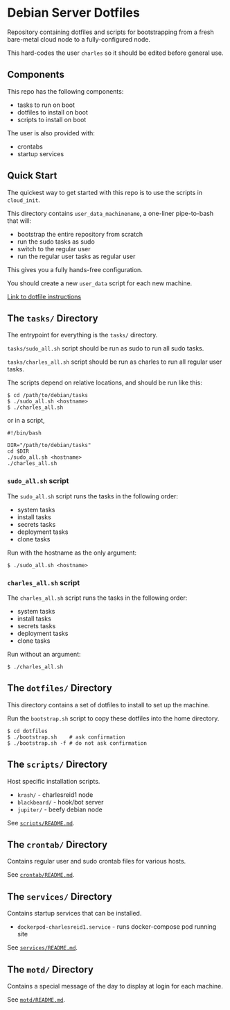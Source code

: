 # Debian Server Dotfiles

Repository containing dotfiles and scripts for bootstrapping 
from a fresh bare-metal cloud node to a fully-configured node.

This hard-codes the user `charles` so it should be edited before general use.


## Components

This repo has the following components:

* tasks to run on boot
* dotfiles to install on boot
* scripts to install on boot

The user is also provided with:

* crontabs
* startup services


## Quick Start

The quickest way to get started with this repo is to use the scripts in `cloud_init`.

This directory contains `user_data_machinename`, 
a one-liner pipe-to-bash that will:

* bootstrap the entire repository from scratch
* run the sudo tasks as sudo
* switch to the regular user
* run the regular user tasks as regular user

This gives you a fully hands-free configuration.

You should create a new `user_data` script 
for each new machine.

[Link to dotfile instructions](https://git.charlesreid1.com/dotfiles/vanilla)


## The `tasks/` Directory

The entrypoint for everything is the `tasks/` directory.

`tasks/sudo_all.sh` script should be run as sudo to run all sudo tasks.

`tasks/charles_all.sh` script should be run as charles to run all regular user tasks.

The scripts depend on relative locations,
and should be run like this:

```
$ cd /path/to/debian/tasks
$ ./sudo_all.sh <hostname>
$ ./charles_all.sh
```

or in a script,

```
#!/bin/bash

DIR="/path/to/debian/tasks"
cd $DIR
./sudo_all.sh <hostname>
./charles_all.sh
```


### `sudo_all.sh` script

The `sudo_all.sh` script runs the tasks in the following order:

* system tasks
* install tasks
* secrets tasks
* deployment tasks
* clone tasks

Run with the hostname as the only argument:

```
$ ./sudo_all.sh <hostname>
```


### `charles_all.sh` script

The `charles_all.sh` script runs the tasks in the following order:

* system tasks
* install tasks
* secrets tasks
* deployment tasks
* clone tasks

Run without an argument:

```
$ ./charles_all.sh
```


## The `dotfiles/` Directory

This directory contains a set of dotfiles to install to set up the machine.

Run the `bootstrap.sh` script to copy these dotfiles into the home directory.

```
$ cd dotfiles
$ ./bootstrap.sh    # ask confirmation
$ ./bootstrap.sh -f # do not ask confirmation
```


## The `scripts/` Directory

Host specific installation scripts.

* `krash/` - charlesreid1 node
* `blackbeard/` - hook/bot server
* `jupiter/` - beefy debian node

See [`scripts/README.md`](/scripts/README.md).


## The `crontab/` Directory

Contains regular user and sudo crontab files for various hosts.

See [`crontab/README.md`](/crontab/README.md).


## The `services/` Directory

Contains startup services that can be installed.

* `dockerpod-charlesreid1.service` - runs docker-compose pod running site

See [`services/README.md`](/services/README.md).


## The `motd/` Directory

Contains a special message of the day to display at login for each machine.

See [`motd/README.md`](/motd/README.md).

